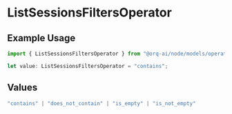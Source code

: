 # ListSessionsFiltersOperator

## Example Usage

```typescript
import { ListSessionsFiltersOperator } from "@orq-ai/node/models/operations";

let value: ListSessionsFiltersOperator = "contains";
```

## Values

```typescript
"contains" | "does_not_contain" | "is_empty" | "is_not_empty"
```